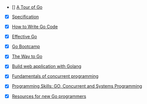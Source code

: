 - [] [A Tour of Go](http://tour.golang.org/#1)
- [x] [Specification](http://tip.golang.org/ref/spec)
- [x] [How to Write Go Code](http://golang.org/doc/code.html)
- [x] [Effective Go](http://golang.org/doc/effective_go.html)
- [x] [Go Bootcamp](http://www.golangbootcamp.com/book)
- [x] [The Way to Go](http://www.amazon.com/dp/1469769166)
- [x] [Build web application with Golang](https://github.com/astaxie/build-web-application-with-golang/blob/master/en/eBook/preface.md)
- [x] [Fundamentals of concurrent programming](http://www.nada.kth.se/~snilsson/concurrency/)
- [x] [Programming Skills: GO, Concurrent and Systems Programming](http://www.cs.rit.edu/~ats/go-2011-2/index.xml)
- [x] [Resources for new Go programmers](http://dave.cheney.net/resources-for-new-go-programmers)

